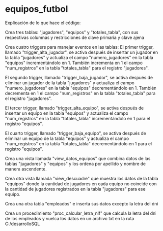 # equipos_futbol
Explicación de lo que hace el código: 

Crea tres tablas: "jugadores", "equipos" y "totales_tabla", con sus respectivas columnas y restricciones de clave primaria y clave ajena

Crea cuatro triggers para manejar eventos en las tablas:
El primer trigger, llamado "trigger_alta_jugador", se activa después de insertar un jugador en la tabla "jugadores" y actualiza el campo "numero_jugadores"
en la tabla "equipos" incrementándolo en 1. También incrementa en 1 el campo "num_registros" en la tabla "totales_tabla" para el registro "jugadores".

El segundo trigger, llamado "trigger_baja_jugador", se activa después de eliminar un jugador de la tabla "jugadores" y actualiza el campo "numero_jugadores"
en la tabla "equipos" decrementándolo en 1. También decrementa en 1 el campo "num_registros" en la tabla "totales_tabla" para el registro "jugadores".

El tercer trigger, llamado "trigger_alta_equipo", se activa después de insertar un equipo en la tabla "equipos" y actualiza el campo "num_registros"
en la tabla "totales_tabla" incrementándolo en 1 para el registro "equipos".

El cuarto trigger, llamado "trigger_baja_equipo", se activa después de eliminar un equipo de la tabla "equipos" y actualiza el campo "num_registros"
en la tabla "totales_tabla" decrementándolo en 1 para el registro "equipos".

Crea una vista llamada "view_datos_equipos" que combina datos de las tablas "jugadores" y "equipos" y los ordena por apellido y nombre de manera ascendente.

Crea otra vista llamada "view_descuadre" que muestra los datos de la tabla "equipos" donde la cantidad de jugadores en cada equipo no coincide con la cantidad
de jugadores registrados en la tabla "jugadores" para ese equipo.

Crea una otra tabla "empleados" e inserta sus datos excepto la letra del dni

Crea un procedimiento "proc_calcular_letra_nif" que calcula la letra del dni de los empleados y vuelca los datos en un archivo txt en la ruta C:/desarrolloSQL
